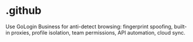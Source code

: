 # .github
Use GoLogin Business for anti-detect browsing: fingerprint spoofing, built-in proxies, profile isolation, team permissions, API automation, cloud sync.
